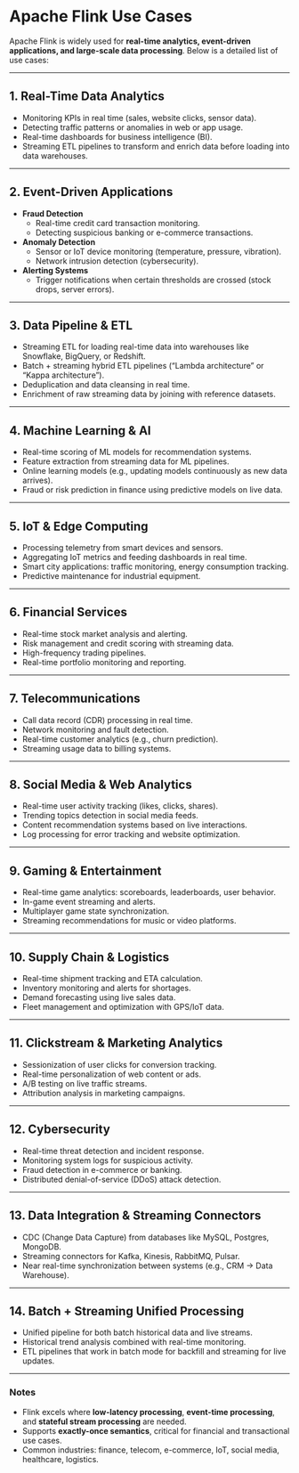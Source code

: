# Apache Flink Use Cases

Apache Flink is widely used for **real-time analytics, event-driven applications, and large-scale data processing**. Below is a detailed list of use cases:

---

## 1. Real-Time Data Analytics
- Monitoring KPIs in real time (sales, website clicks, sensor data).  
- Detecting traffic patterns or anomalies in web or app usage.  
- Real-time dashboards for business intelligence (BI).  
- Streaming ETL pipelines to transform and enrich data before loading into data warehouses.  

---

## 2. Event-Driven Applications
- **Fraud Detection**
  - Real-time credit card transaction monitoring.  
  - Detecting suspicious banking or e-commerce transactions.  
- **Anomaly Detection**
  - Sensor or IoT device monitoring (temperature, pressure, vibration).  
  - Network intrusion detection (cybersecurity).  
- **Alerting Systems**
  - Trigger notifications when certain thresholds are crossed (stock drops, server errors).  

---

## 3. Data Pipeline & ETL
- Streaming ETL for loading real-time data into warehouses like Snowflake, BigQuery, or Redshift.  
- Batch + streaming hybrid ETL pipelines (“Lambda architecture” or “Kappa architecture”).  
- Deduplication and data cleansing in real time.  
- Enrichment of raw streaming data by joining with reference datasets.  

---

## 4. Machine Learning & AI
- Real-time scoring of ML models for recommendation systems.  
- Feature extraction from streaming data for ML pipelines.  
- Online learning models (e.g., updating models continuously as new data arrives).  
- Fraud or risk prediction in finance using predictive models on live data.  

---

## 5. IoT & Edge Computing
- Processing telemetry from smart devices and sensors.  
- Aggregating IoT metrics and feeding dashboards in real time.  
- Smart city applications: traffic monitoring, energy consumption tracking.  
- Predictive maintenance for industrial equipment.  

---

## 6. Financial Services
- Real-time stock market analysis and alerting.  
- Risk management and credit scoring with streaming data.  
- High-frequency trading pipelines.  
- Real-time portfolio monitoring and reporting.  

---

## 7. Telecommunications
- Call data record (CDR) processing in real time.  
- Network monitoring and fault detection.  
- Real-time customer analytics (e.g., churn prediction).  
- Streaming usage data to billing systems.  

---

## 8. Social Media & Web Analytics
- Real-time user activity tracking (likes, clicks, shares).  
- Trending topics detection in social media feeds.  
- Content recommendation systems based on live interactions.  
- Log processing for error tracking and website optimization.  

---

## 9. Gaming & Entertainment
- Real-time game analytics: scoreboards, leaderboards, user behavior.  
- In-game event streaming and alerts.  
- Multiplayer game state synchronization.  
- Streaming recommendations for music or video platforms.  

---

## 10. Supply Chain & Logistics
- Real-time shipment tracking and ETA calculation.  
- Inventory monitoring and alerts for shortages.  
- Demand forecasting using live sales data.  
- Fleet management and optimization with GPS/IoT data.  

---

## 11. Clickstream & Marketing Analytics
- Sessionization of user clicks for conversion tracking.  
- Real-time personalization of web content or ads.  
- A/B testing on live traffic streams.  
- Attribution analysis in marketing campaigns.  

---

## 12. Cybersecurity
- Real-time threat detection and incident response.  
- Monitoring system logs for suspicious activity.  
- Fraud detection in e-commerce or banking.  
- Distributed denial-of-service (DDoS) attack detection.  

---

## 13. Data Integration & Streaming Connectors
- CDC (Change Data Capture) from databases like MySQL, Postgres, MongoDB.  
- Streaming connectors for Kafka, Kinesis, RabbitMQ, Pulsar.  
- Near real-time synchronization between systems (e.g., CRM → Data Warehouse).  

---

## 14. Batch + Streaming Unified Processing
- Unified pipeline for both batch historical data and live streams.  
- Historical trend analysis combined with real-time monitoring.  
- ETL pipelines that work in batch mode for backfill and streaming for live updates.  

---

### Notes
- Flink excels where **low-latency processing**, **event-time processing**, and **stateful stream processing** are needed.  
- Supports **exactly-once semantics**, critical for financial and transactional use cases.  
- Common industries: finance, telecom, e-commerce, IoT, social media, healthcare, logistics.  
